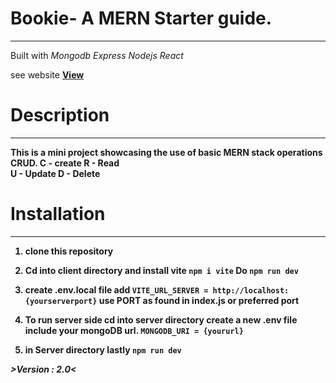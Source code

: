 # Bookie- A MERN Starter guide.
------------------------------
Built with *Mongodb* *Express* *Nodejs* *React*

see website <a href=''><strong>View<strong/></a>


# Description
-------------
This is a mini project showcasing the use of basic MERN stack operations CRUD.
C - create 
R - Read   
U - Update 
D - Delete 

# Installation
--------------
1. clone this repository

2. Cd into client directory and install vite 
   `npm i vite`
   Do
  `npm run dev`
3. create .env.local file
   add `VITE_URL_SERVER = http://localhost:{yourserverport}` use PORT as found in index.js or preferred port

3. To run server side cd into server directory     create a new .env file
    include your mongoDB url. `MONGODB_URI = {yoururl}`
4. in Server directory lastly `npm run dev`


_>Version : 2.0<_

 
